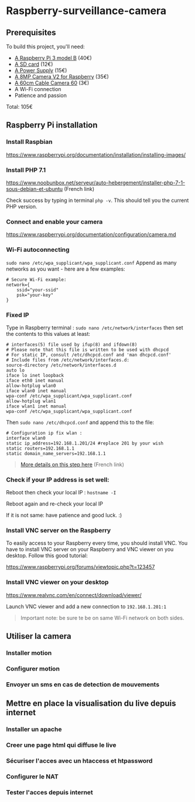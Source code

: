 # Raspberry-surveillance-camera

## Prerequisites
To build this project, you'll need:
* [A Raspberry Pi 3 model B](https://www.adafruit.com/product/3055) (40€)
* [A SD card](http://boutique.semageek.com/fr/773-micro-sd-16-gb-avec-adaptater-sd-et-os-noobs.html) (12€)
* [A Power Supply](http://boutique.semageek.com/fr/723-alimentation-raspberry-pi3-5v-25a-micro-usb.html) (15€)
* [A 8MP Camera V2 for Raspberry](http://boutique.semageek.com/fr/781-module-camera-8mp-v2-pour-raspberry-pi.html) (35€)
* [A 60cm Cable Camera 60](http://boutique.semageek.com/fr/365-cable-flex-610mm-pour-camera-raspberry-pi.html) (3€)
* A Wi-Fi connection
* Patience and passion
 
Total: 105€

## Raspberry Pi installation
### Install Raspbian
https://www.raspberrypi.org/documentation/installation/installing-images/

### Install PHP 7.1
https://www.noobunbox.net/serveur/auto-hebergement/installer-php-7-1-sous-debian-et-ubuntu (French link)

Check success by typing in terminal `php -v`. This should tell you the current PHP version.

### Connect and enable your camera
https://www.raspberrypi.org/documentation/configuration/camera.md

### Wi-Fi autoconnecting
`sudo nano /etc/wpa_supplicant/wpa_supplicant.conf`
Append as many networks as you want - here are a few examples:

```
# Secure Wi-Fi example:
network={
    ssid="your-ssid"
    psk="your-key"
}
```

### Fixed IP
Type in Raspberry terminal :
`sudo nano /etc/network/interfaces` then set the contents to this values at least:
```
# interfaces(5) file used by ifup(8) and ifdown(8)
# Please note that this file is written to be used with dhcpcd
# For static IP, consult /etc/dhcpcd.conf and 'man dhcpcd.conf'
# Include files from /etc/network/interfaces.d:
source-directory /etc/network/interfaces.d
auto lo
iface lo inet loopback
iface eth0 inet manual
allow-hotplug wlan0
iface wlan0 inet manual
wpa-conf /etc/wpa_supplicant/wpa_supplicant.conf
allow-hotplug wlan1
iface wlan1 inet manual
wpa-conf /etc/wpa_supplicant/wpa_supplicant.conf
```

Then `sudo nano /etc/dhcpcd.conf` and append this to the file:

```
# Configuration ip fix wlan :
interface wlan0
static ip_address=192.168.1.201/24 #replace 201 by your wish
static routers=192.168.1.1
static domain_name_servers=192.168.1.1
```

> [More details on this step here](http://limen-arcanum.fr/2016/03/raspberry-3-et-ip-fixe-en-wifi/) (French link)

### Check if your IP address is set well:
Reboot then check your local IP : `hostname -I`

Reboot again and re-check your local IP

If it is not same: have patience and good luck. :)


### Install VNC server on the Raspberry
To easily access to your Raspberry every time, you should install VNC. You have to install VNC server on your Raspberry and VNC viewer on you desktop. Follow this good tutorial:

https://www.raspberrypi.org/forums/viewtopic.php?t=123457

### Install VNC viewer on your desktop
https://www.realvnc.com/en/connect/download/viewer/

Launch VNC viewer and add a new connection to `192.168.1.201:1`

> Important note: be sure te be on same Wi-Fi network on both sides.


## Utiliser la camera
### Installer motion
### Configurer motion
### Envoyer un sms en cas de detection de mouvements

## Mettre en place la visualisation du live depuis internet
### Installer un apache
### Creer une page html qui diffuse le live
### Sécuriser l'acces avec un htaccess et htpassword
### Configurer le NAT
### Tester l'acces depuis internet
